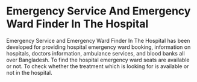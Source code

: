 # Emergency Service And Emergency Ward Finder In The Hospital
 Emergency Service and Emergency Ward Finder In The Hospital has been developed for providing hospital emergency ward booking, information on hospitals, doctors information, ambulance services, and blood banks all over Bangladesh. To find the hospital emergency ward seats are available or not. To check whether the treatment which is looking for is available or not in the hospital.
